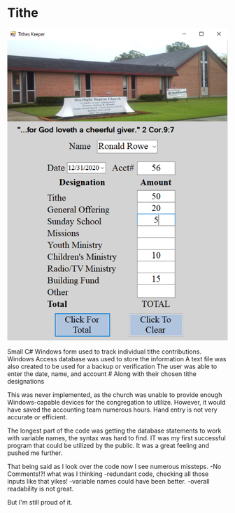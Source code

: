 Tithe
=====

![Application Example Picture](https://github.com/RonaldGRowe/Tithe/blob/master/Image/tithe-image.png)

Small C# Windows form used to track individual tithe contributions.
Windows Access database was used to store the information
A text file was also created to be used for a backup or verification
The user was able to enter the date, name, and account #
Along with their chosen tithe designations

This was never implemented, as the church was unable to provide 
enough Windows-capable devices for the congregation to utilize.
However, it would have saved the accounting team numerous hours.
Hand entry is not very accurate or efficient.

The longest part of the code was getting the database statements
to work with variable names, the syntax was hard to find.
IT was my first successful program that could be utilized by the public.
It was a great feeling and pushed me further.

That being said as I look over the code now I see numerous missteps.
-No Comments!?! what was I thinking
-redundant code, checking all those inputs like that yikes!
-variable names could have been better.
-overall readability is not great.

But I'm still proud of it.
